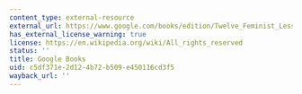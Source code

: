 ```yaml
---
content_type: external-resource
external_url: https://www.google.com/books/edition/Twelve_Feminist_Lessons_of_War/cmG9EAAAQBAJ?hl=en&gbpv=1
has_external_license_warning: true
license: https://en.wikipedia.org/wiki/All_rights_reserved
status: ''
title: Google Books
uid: c5df371e-2d12-4b72-b509-e450116cd3f5
wayback_url: ''
---
```

